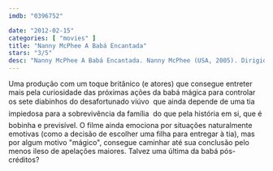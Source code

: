 ```yaml
---
imdb: "0396752"

date: "2012-02-15"
categories: [ "movies" ]
title: "Nanny McPhee A Babá Encantada"
stars: "3/5"
desc: "Nanny McPhee A Babá Encantada. Nanny McPhee (USA, 2005). Dirigido por Kirk Jones. Escrito por Emma Thompson, Christianna Brand. Com Emma Thompson, Colin Firth, Kelly Macdonald, Thomas Brodie-Sangster, Eliza Bennett, Jennifer Rae Daykin, Raphaël Coleman, Samuel Honywood, Holly Gibbs."
---
```

Uma produção com um toque britânico (e atores) que consegue entreter mais pela curiosidade das próximas ações da babá mágica para controlar os sete diabinhos do desafortunado viúvo  que ainda depende de uma tia impiedosa para a sobrevivência da família  do que pela história em si, que é bobinha e previsível. O filme ainda emociona por situações naturalmente emotivas (como a decisão de escolher uma filha para entregar à tia), mas por algum motivo "mágico", consegue caminhar até sua conclusão pelo menos ileso de apelações maiores. Talvez uma última da babá pós-créditos?

